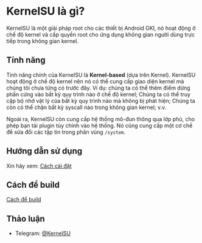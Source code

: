# KernelSU là gì?

KernelSU là một giải pháp root cho các thiết bị Android GKI, nó hoạt động ở chế độ kernel và cấp quyền root cho ứng dụng không gian người dùng trực tiếp trong không gian kernel.

## Tính năng

Tính năng chính của KernelSU là **Kernel-based** (dựa trên Kernel). KernelSU hoạt động ở chế độ kernel nên nó có thể cung cấp giao diện kernel mà chúng tôi chưa từng có trước đây. Ví dụ: chúng ta có thể thêm điểm dừng phần cứng vào bất kỳ quy trình nào ở chế độ kernel; Chúng ta có thể truy cập bộ nhớ vật lý của bất kỳ quy trình nào mà không bị phát hiện; Chúng ta còn có thể chặn bất kỳ syscall nào trong không gian kernel; v.v.

Ngoài ra, KernelSU còn cung cấp hệ thống mô-đun thông qua lớp phủ, cho phép bạn tải plugin tùy chỉnh vào hệ thống. Nó cũng cung cấp một cơ chế để sửa đổi các tập tin trong phân vùng `/system`.

## Hướng dẫn sử dụng

Xin hãy xem: [Cách cài đặt](installation)

## Cách để build

[Cách để build](how-to-build)

## Thảo luận

- Telegram: [@KernelSU](https://t.me/KernelSU)

